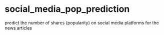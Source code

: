 # social_media_pop_prediction
predict the number of shares (popularity) on social media platforms for the news articles
